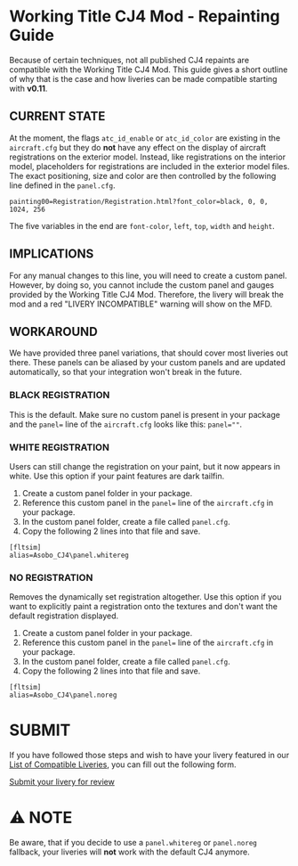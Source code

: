 # Working Title CJ4 Mod - Repainting Guide
Because of certain techniques, not all published CJ4 repaints are compatible with the Working Title CJ4 Mod. This guide gives a short outline of why that is the case and how liveries can be made compatible starting with **v0.11**.

## CURRENT STATE
At the moment, the flags `atc_id_enable` or `atc_id_color` are existing in the `aircraft.cfg` but they do **not** have any effect on the display of aircraft registrations on the exterior model. Instead, like registrations on the interior model, placeholders for registrations are included in the exterior model files. The exact positioning, size and color are then controlled by the following line defined in the `panel.cfg`.
```
painting00=Registration/Registration.html?font_color=black, 0, 0, 1024, 256
```
The five variables in the end are `font-color`, `left`, `top`, `width` and `height`.


## IMPLICATIONS
For any manual changes to this line, you will need to create a custom panel. However, by doing so, you cannot include the custom panel and gauges provided by the Working Title CJ4 Mod. Therefore, the livery will break the mod and a red "LIVERY INCOMPATIBLE" warning will show on the MFD.


## WORKAROUND
We have provided three panel variations, that should cover most liveries out there. These panels can be aliased by your custom panels and are updated automatically, so that your integration won't break in the future.

### BLACK REGISTRATION
This is the default. Make sure no custom panel is present in your package and the `panel=` line of the `aircraft.cfg` looks like this: `panel=""`.

### WHITE REGISTRATION
Users can still change the registration on your paint, but it now appears in white. Use this option if your paint features are dark tailfin.
1. Create a custom panel folder in your package.
2. Reference this custom panel in the `panel=` line of the `aircraft.cfg` in your package.
3. In the custom panel folder, create a file called `panel.cfg`.
4. Copy the following 2 lines into that file and save.
```
[fltsim]
alias=Asobo_CJ4\panel.whitereg
```

### NO REGISTRATION
Removes the dynamically set registration altogether. Use this option if you want to explicitly paint a registration onto the textures and don't want the default registration displayed.
1. Create a custom panel folder in your package.
2. Reference this custom panel in the `panel=` line of the `aircraft.cfg` in your package.
3. In the custom panel folder, create a file called `panel.cfg`.
4. Copy the following 2 lines into that file and save.
```
[fltsim]
alias=Asobo_CJ4\panel.noreg
```

# SUBMIT
If you have followed those steps and wish to have your livery featured in our [List of Compatible Liveries](https://docs.google.com/spreadsheets/d/1-FZh5ZNXsSoHZFRcvkQwa-PHuBSk1QRTt7eYvx7Q4xU/edit?usp=sharing), you can fill out the following form.

[Submit your livery for review](https://forms.gle/kz9mNdQWWxCk1TvDA)


# ⚠️ NOTE
Be aware, that if you decide to use a `panel.whitereg` or `panel.noreg` fallback, your liveries will **not** work with the default CJ4 anymore.